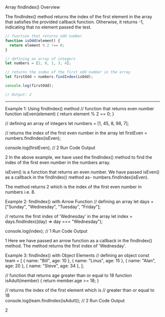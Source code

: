 Array findIndex() Overview

The findIndex() method returns the index of the first element in the array that satisfies the provided callback function. Otherwise, it returns -1, indicating that no element passed the test. 

```js
// function that returns odd number
function isOdd(element) {
  return element % 2 !== 0;
}

// defining an array of integers
let numbers = [2, 8, 1, 3, 4];

// returns the index of the first odd number in the array
let firstOdd = numbers.findIndex(isOdd);

console.log(firstOdd);

// Output: 2
```

***

Example 1: Using findIndex() method
// function that returns even number
function isEven(element) {
  return element % 2 == 0;
}

// defining an array of integers
let numbers = [1, 45, 8, 98, 7];

// returns the index of the first even number in the array
let firstEven = numbers.findIndex(isEven);

console.log(firstEven); // 2
Run Code
Output

2
In the above example, we have used the findIndex() method to find the index of the first even number in the numbers array.

isEven() is a function that returns an even number. We have passed isEven() as a callback in the findIndex() method as- numbers.findIndex(isEven).

The method returns 2 which is the index of the first even number in numbers i.e. 8.

Example 2: findIndex() with Arrow Function
// defining an array
let days = ["Sunday", "Wednesday", "Tuesday", "Friday"];

// returns the first index of 'Wednesday' in the array
let index = days.findIndex((day) => day === "Wednesday");

console.log(index); // 1
Run Code
Output

1
Here we have passed an arrow function as a callback in the findIndex() method. The method returns the first index of 'Wednesday'.

Example 3: findIndex() with Object Elements
// defining an object 
const team = [
  { name: "Bill", age: 10 },
  { name: "Linus", age: 15 },
  { name: "Alan", age: 20 },
  { name: "Steve", age: 34 },
];

// function that returns age greater than or equal to 18
function isAdult(member) {
  return member.age >= 18;
}

// returns the index of the first element which is 
// greater than or equal to 18  
console.log(team.findIndex(isAdult)); // 2
Run Code
Output

2



